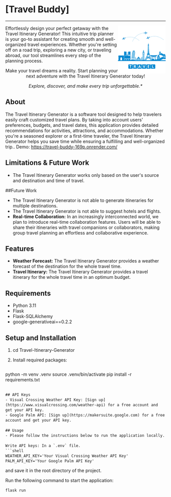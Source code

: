 # [Travel Buddy]
***

<img title="Travel-Itinerary-Generator: Travel buddy" align='right' src="/static/logo.png" alt="Travel Itinerary Generator Logo" width="150"/>

Effortlessly design your perfect getaway with the Travel Itinerary Generator! This intuitive trip planner is your go-to assistant for creating smooth and well-organized travel experiences. Whether you're setting off on a road trip, exploring a new city, or traveling abroad, our tool streamlines every step of the planning process.

<p align="center">
Make your travel dreams a reality. Start planning your next adventure with the Travel Itinerary Generator today!
</p>
<p align="center">
<i>Explore, discover, and make every trip unforgettable.*</i>
</p>


## About

The Travel Itinerary Generator is a software tool designed to help travelers easily craft customized travel plans. By taking into account users' preferences, budgets, and travel dates, this application provides detailed recommendations for activities, attractions, and accommodations. Whether you're a seasoned explorer or a first-time traveler, the Travel Itinerary Generator helps you save time while ensuring a fulfilling and well-organized trip..
Demo: https://travel-buddy-169p.onrender.com/

## Limitations & Future Work
- The Travel Itinerary Generator works only based on the user's source and destination and time of travel.

##Future Work
- The Travel Itinerary Generator is not able to generate itineraries for multiple destinations.
- The Travel Itinerary Generator is not able to suggest hotels and flights.
- **Real-time Collaboration:** In an increasingly interconnected world, we plan to introduce real-time collaboration features. Users will be able to share their itineraries with travel companions or collaborators, making group travel planning an effortless and collaborative experience.

## Features

- **Weather Forecast:** The Travel Itinerary Generator provides a weather forecast of the destination for the whole travel time.
- **Travel Itinerary:** The Travel Itinerary Generator provides a travel itinerary for the whole travel time in an optimum budget.

## Requirements

- Python 3.11
- Flask
- Flask-SQLAlchemy
- google-generativeai==0.2.2

## Setup and Installation

1.   cd Travel-Itinerary-Generator
2. Install required packages:

   ```shell
  python -m venv .venv
  source .venv/bin/activate
  pip install -r requirements.txt
   ```

## API Keys
- Visual Crossing Weather API Key: [Sign up](https://www.visualcrossing.com/weather-api) for a free account and get your API key.
- Google Palm API: [Sign up](https://makersuite.google.com) for a free account and get your API key.

## Usage
- Please follow the instructions below to run the application locally.

Write API keys: In a `.env` file.
```shell
WEATHER_API_KEY='Your Visual Crossing Weather API Key'
PALM_API_KEY='Your Google Palm API Key'
```
and save it in the root directory of the project.

Run the following command to start the application:
```shell
flask run
```




